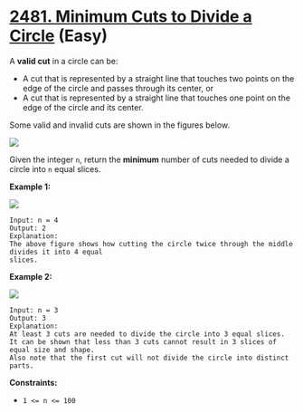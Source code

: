 # [2481. Minimum Cuts to Divide a Circle][link] (Easy)

[link]: https://leetcode.com/problems/minimum-cuts-to-divide-a-circle/

A **valid cut** in a circle can be:

- A cut that is represented by a straight line that touches two points on the edge of the circle and
passes through its center, or
- A cut that is represented by a straight line that touches one point on the edge of the circle and
its center.

Some valid and invalid cuts are shown in the figures below.

![](https://assets.leetcode.com/uploads/2022/10/29/alldrawio.png)

Given the integer `n`, return the **minimum** number of cuts needed to divide a circle into  `n`
equal slices.

**Example 1:**

![](https://assets.leetcode.com/uploads/2022/10/24/11drawio.png)

```
Input: n = 4
Output: 2
Explanation:
The above figure shows how cutting the circle twice through the middle divides it into 4 equal
slices.
```

**Example 2:**

![](https://assets.leetcode.com/uploads/2022/10/24/22drawio.png)

```
Input: n = 3
Output: 3
Explanation:
At least 3 cuts are needed to divide the circle into 3 equal slices.
It can be shown that less than 3 cuts cannot result in 3 slices of equal size and shape.
Also note that the first cut will not divide the circle into distinct parts.
```

**Constraints:**

- `1 <= n <= 100`
